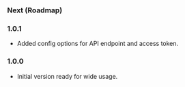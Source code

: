 ### Next (Roadmap)


### 1.0.1
- Added config options for API endpoint and access token.

### 1.0.0
- Initial version ready for wide usage.
